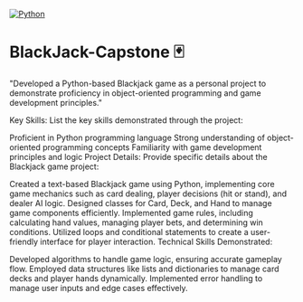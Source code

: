 [![Python](https://img.shields.io/badge/Python-3776AB?style=for-the-badge&logo=python&logoColor=white)](https://www.python.org/)
# BlackJack-Capstone 🃏

"Developed a Python-based Blackjack game as a personal project to demonstrate proficiency in object-oriented programming and game development principles."

Key Skills: List the key skills demonstrated through the project:

Proficient in Python programming language
Strong understanding of object-oriented programming concepts
Familiarity with game development principles and logic
Project Details: Provide specific details about the Blackjack game project:

Created a text-based Blackjack game using Python, implementing core game mechanics such as card dealing, player decisions (hit or stand), and dealer AI logic.
Designed classes for Card, Deck, and Hand to manage game components efficiently.
Implemented game rules, including calculating hand values, managing player bets, and determining win conditions.
Utilized loops and conditional statements to create a user-friendly interface for player interaction.
Technical Skills Demonstrated:

Developed algorithms to handle game logic, ensuring accurate gameplay flow.
Employed data structures like lists and dictionaries to manage card decks and player hands dynamically.
Implemented error handling to manage user inputs and edge cases effectively.
